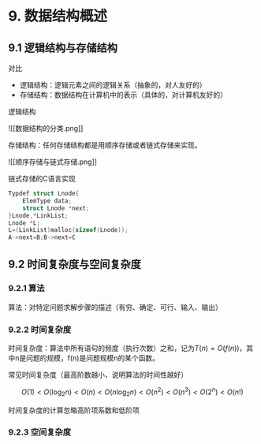 # 9. 数据结构概述


## 9.1 逻辑结构与存储结构

对比

* 逻辑结构：逻辑元素之间的逻辑关系（抽象的，对人友好的）
* 存储结构：数据结构在计算机中的表示（具体的，对计算机友好的）

逻辑结构

![[数据结构的分类.png]]

存储结构：任何存储结构都是用顺序存储或者链式存储来实现。

![[顺序存储与链式存储.png]]

链式存储的C语言实现

~~~c
Typdef struct Lnode{
	ElemType data;
	struct Lnode *next;
}Lnode,*LinkList;
Lnode *L;
L=(LinkList)malloc(sizeof(Lnode));
A->next=B;B->next=C
~~~



## 9.2  时间复杂度与空间复杂度


### 9.2.1 算法

算法：对特定问题求解步骤的描述（有穷、确定、可行、输入、输出）

### 9.2.2 时间复杂度

时间复杂度：算法中所有语句的频度（执行次数）之和，记为$T(n)=O(f(n))$，其中n是问题的规模，f(n)是问题规模n的某个函数。

常见时间复杂度（最高阶数越小，说明算法的时间性越好）

$$O(1)<O(\log_{2}{n})<O(n)<O(n\log_{2}{n})<O(n^2)<O(n^3)<O(2^n)<O(n!)$$

时间复杂度的计算忽略高阶项系数和低阶项

### 9.2.3 空间复杂度



